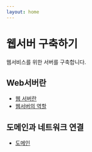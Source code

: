 ```yaml
---
layout: home
---
```


# 웹서버 구축하기
웹서비스를 위한 서버를 구축합니다.


## Web서버란
 

* [웹 서버란](server)
* [웹서버의 역할](server)

## 도메인과 네트워크 연결
* [도메인](/web/domain)
